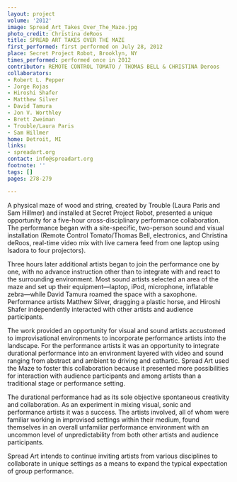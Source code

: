 ```yaml
---
layout: project
volume: '2012'
image: Spread_Art_Takes_Over_The_Maze.jpg
photo_credit: Christina deRoos
title: SPREAD ART TAKES OVER THE MAZE
first_performed: first performed on July 28, 2012
place: Secret Project Robot, Brooklyn, NY
times_performed: performed once in 2012
contributor: REMOTE CONTROL TOMATO / THOMAS BELL & CHRISTINA Deroos
collaborators:
- Robert L. Pepper
- Jorge Rojas
- Hiroshi Shafer
- Matthew Silver
- David Tamura
- Jon V. Worthley
- Brett Zweiman
- Trouble/Laura Paris
- Sam Hillmer
home: Detroit, MI
links:
- spreadart.org
contact: info@spreadart.org
footnote: ''
tags: []
pages: 278-279

---
```


A physical maze of wood and string, created by Trouble (Laura Paris and Sam Hillmer) and installed at Secret Project Robot, presented a unique opportunity for a five-hour cross-disciplinary performance collaboration. The performance began with a site-specific, two-person sound and visual installation (Remote Control Tomato/Thomas Bell, electronics, and Christina deRoos, real-time video mix with live camera feed from one laptop using Isadora to four projectors).

Three hours later additional artists began to join the performance one by one, with no advance instruction other than to integrate with and react to the surrounding environment. Most sound artists selected an area of the maze and set up their equipment—laptop, iPod, microphone, inflatable zebra—while David Tamura roamed the space with a saxophone. Performance artists Matthew Silver, dragging a plastic horse, and Hiroshi Shafer independently interacted with other artists and audience participants.

The work provided an opportunity for visual and sound artists accustomed to improvisational environments to incorporate performance artists into the landscape. For the performance artists it was an opportunity to integrate durational performance into an environment layered with video and sound ranging from abstract and ambient to driving and cathartic. Spread Art used the Maze to foster this collaboration because it presented more possibilities for interaction with audience participants and among artists than a traditional stage or performance setting.

The durational performance had as its sole objective spontaneous creativity and collaboration. As an experiment in mixing visual, sonic and performance artists it was a success. The artists involved, all of whom were familiar working in improvised settings within their medium, found themselves in an overall unfamiliar performance environment with an uncommon level of unpredictability from both other artists and audience participants.

Spread Art intends to continue inviting artists from various disciplines to collaborate in unique settings as a means to expand the typical expectation of group performance.
